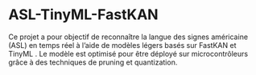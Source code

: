# ASL-TinyML-FastKAN
Ce projet a pour objectif de reconnaître la langue des signes américaine (ASL) en temps réel à l’aide de modèles légers basés sur FastKAN et TinyML .   Le modèle est optimisé pour être déployé sur microcontrôleurs grâce à des techniques de pruning et quantization.

